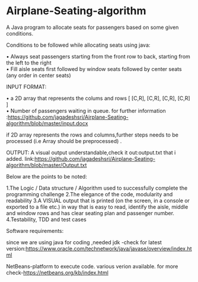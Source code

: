 # Airplane-Seating-algorithm
A Java program to allocate seats for passengers based on some given conditions.

Conditions to be followed while allocating seats using java:

• Always seat passengers starting from the front row to back,
starting from the left to the right                                                    
• Fill aisle seats first followed by window seats followed by center
seats (any order in center seats)

INPUT FORMAT:

• a 2D array that represents the colums and rows [ [C,R], [C,R],
[C,R], [C,R] ]                    
• Number of passengers waiting in queue.
for further information :https://github.com/jagadeshsri/Airplane-Seating-algorithm/blob/master/input.docx
 
 if 2D array represents the rows and columns,further steps needs to be processed (i.e Array should be preprocessed) .


OUTPUT:
 A visual output understandable,check it out:output.txt that i added.
 link:https://github.com/jagadeshsri/Airplane-Seating-algorithm/blob/master/Output.txt



Below are the points to be noted:

1.The Logic / Data structure / Algorithm used to successfully complete the programming challenge
2.The elegance of the code, modularity and readability
3.A VISUAL output that is printed (on the screen, in a console or exported to a file etc.) in way that is easy to read, identify the aisle, middle and window rows and has clear seating plan and passenger number.
4.Testability, TDD and test cases

Software requirements:
 
since we are using java for coding ,needed jdk 
-check for latest version:https://www.oracle.com/technetwork/java/javase/overview/index.html
 
 NetBeans-platform to execute code.
 various verion available.
 for more check-https://netbeans.org/kb/index.html
 
 



  
